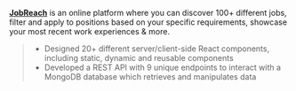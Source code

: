 [**JobReach**](https://jobreach.vercel.app) is an online platform where you can discover 100+ different jobs, filter and apply to positions based on your specific requirements, showcase your most recent work experiences & more.

> - Designed 20+ different server/client-side React components, including static, dynamic and reusable components
> - Developed a REST API with 9 unique endpoints to interact with a MongoDB database which retrieves and manipulates data
